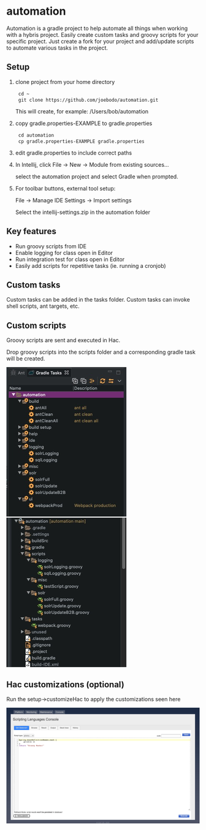 # automation

Automation is a gradle project to help automate all things when working with a hybris project. Easily create custom tasks and groovy scripts for your specific project. Just create a fork for your project and add/update scripts to automate various tasks in the project.

## Setup
1. clone project from your home directory

		cd ~
		git clone https://github.com/joebodo/automation.git

   This will create, for example: /Users/bob/automation

2. copy gradle.properties-EXAMPLE to gradle.properties

		cd automation
		cp gradle.properties-EXAMPLE gradle.properties

3. edit gradle.properties to include correct paths

4. In Intellij, click File -> New -> Module from existing sources...

    select the automation project and select Gradle when prompted.

5. For toolbar buttons, external tool setup:

    File -> Manage IDE Settings -> Import settings

    Select the intellij-settings.zip in the automation folder

## Key features
* Run groovy scripts from IDE
* Enable logging for class open in Editor
* Run integration test for class open in Editor
* Easily add scripts for repetitive tasks  (ie. running a cronjob)

## Custom tasks
Custom tasks can be added in the tasks folder. Custom tasks can invoke shell scripts, ant targets, etc.

## Custom scripts
Groovy scripts are sent and executed in Hac.

Drop groovy scripts into the scripts folder and a corresponding gradle task will be created.

![Tasks](.assets/tasks.jpg) ![Scripts](.assets/scripts.jpg)

## Hac customizations (optional)
Run the setup->customizeHac to apply the customizations seen here

![HAC](.assets/hac.jpg)
